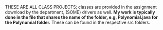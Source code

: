 THESE ARE ALL CLASS PROJECTS; classes are provided in the assignment download by the department, (SOME) drivers as well.
**My work is typically done in the file that shares the name of the folder, e.g, Polynomial.java for the Polynomial folder.**
These can be found in the respective src folders.
